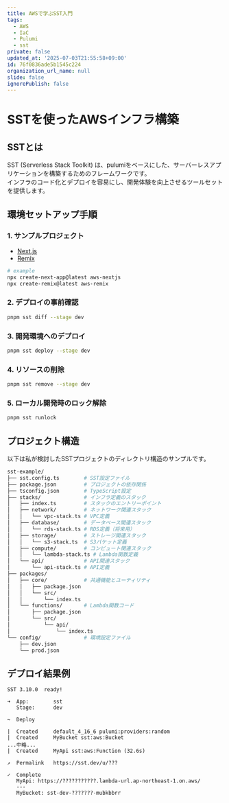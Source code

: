```yaml
---
title: AWSで学ぶSST入門
tags:
  - AWS
  - IaC
  - Pulumi
  - sst
private: false
updated_at: '2025-07-03T21:55:58+09:00'
id: 76f0836ade5b1545c224
organization_url_name: null
slide: false
ignorePublish: false
---
```

# SSTを使ったAWSインフラ構築

## SSTとは
SST (Serverless Stack Toolkit) は、pulumiをベースにした、サーバーレスアプリケーションを構築するためのフレームワークです。  
インフラのコード化とデプロイを容易にし、開発体験を向上させるツールセットを提供します。

## 環境セットアップ手順

### 1. サンプルプロジェクト
- [Next.js](https://sst.dev/docs/start/aws/nextjs/)
- [Remix](https://sst.dev/docs/start/aws/remix/)
```bash
# example
npx create-next-app@latest aws-nextjs
npx create-remix@latest aws-remix
```

### 2. デプロイの事前確認
```bash
pnpm sst diff --stage dev
```

### 3. 開発環境へのデプロイ
```bash
pnpm sst deploy --stage dev
```

### 4. リソースの削除
```bash
pnpm sst remove --stage dev
```

### 5. ローカル開発時のロック解除
```bash
pnpm sst runlock
```

## プロジェクト構造

以下は私が検討したSSTプロジェクトのディレクトリ構造のサンプルです。

```bash
sst-example/
├── sst.config.ts        # SST設定ファイル
├── package.json         # プロジェクトの依存関係
├── tsconfig.json        # TypeScript設定
├── stacks/              # インフラ定義のスタック
│   ├── index.ts         # スタックのエントリーポイント
│   ├── network/         # ネットワーク関連スタック
│   │   └── vpc-stack.ts # VPC定義
│   ├── database/        # データベース関連スタック
│   │   └── rds-stack.ts # RDS定義（将来用）
│   ├── storage/         # ストレージ関連スタック
│   │   └── s3-stack.ts  # S3バケット定義
│   ├── compute/         # コンピュート関連スタック
│   │   └── lambda-stack.ts # Lambda関数定義
│   └── api/             # API関連スタック
│       └── api-stack.ts # API定義
├── packages/
│   ├── core/            # 共通機能とユーティリティ
│   │   ├── package.json
│   │   └── src/
│   │       └── index.ts
│   └── functions/       # Lambda関数コード
│       ├── package.json
│       └── src/
│           └── api/
│               └── index.ts
└── config/              # 環境設定ファイル
    ├── dev.json
    └── prod.json
```

## デプロイ結果例

```
SST 3.10.0  ready!

➜  App:        sst
   Stage:      dev

~  Deploy

|  Created     default_4_16_6 pulumi:providers:random
|  Created     MyBucket sst:aws:Bucket
...中略...
|  Created     MyApi sst:aws:Function (32.6s)

↗  Permalink   https://sst.dev/u/???

✓  Complete    
   MyApi: https://???????????.lambda-url.ap-northeast-1.on.aws/
   ---
   MyBucket: sst-dev-???????-mubkbbrr
```
